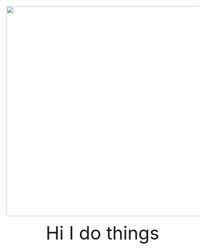 <p align="center">
  <img width="890" height="550" src ="https://upload.wikimedia.org/wikipedia/en/thumb/c/c3/Flag_of_France.svg/1200px-Flag_of_France.svg.png">
</p>
<p align="center">
  <font size="10">Hi I do things</font>
</p>


